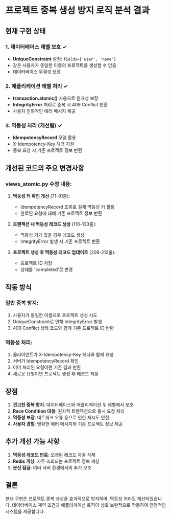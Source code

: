 # 프로젝트 중복 생성 방지 로직 분석 결과

## 현재 구현 상태

### 1. 데이터베이스 레벨 보호 ✓
- **UniqueConstraint** 설정: `fields=['user', 'name']`
- 같은 사용자가 동일한 이름의 프로젝트를 생성할 수 없음
- 데이터베이스 무결성 보장

### 2. 애플리케이션 레벨 처리 ✓
- **transaction.atomic()** 사용으로 원자성 보장
- **IntegrityError** 처리로 중복 시 409 Conflict 반환
- 사용자 친화적인 에러 메시지 제공

### 3. 멱등성 처리 (개선됨) ✓
- **IdempotencyRecord** 모델 활용
- X-Idempotency-Key 헤더 지원
- 중복 요청 시 기존 프로젝트 정보 반환

## 개선된 코드의 주요 변경사항

### views_atomic.py 수정 내용:

1. **멱등성 키 확인 개선** (71-91줄):
   - IdempotencyRecord 조회로 실제 멱등성 키 활용
   - 완료된 요청에 대해 기존 프로젝트 정보 반환

2. **트랜잭션 내 멱등성 레코드 생성** (110-133줄):
   - 멱등성 키가 있을 경우 레코드 생성
   - IntegrityError 발생 시 기존 프로젝트 반환

3. **프로젝트 생성 후 멱등성 레코드 업데이트** (208-212줄):
   - 프로젝트 ID 저장
   - 상태를 'completed'로 변경

## 작동 방식

### 일반 중복 방지:
1. 사용자가 동일한 이름으로 프로젝트 생성 시도
2. UniqueConstraint로 인해 IntegrityError 발생
3. 409 Conflict 상태 코드와 함께 기존 프로젝트 ID 반환

### 멱등성 처리:
1. 클라이언트가 X-Idempotency-Key 헤더와 함께 요청
2. 서버가 IdempotencyRecord 확인
3. 이미 처리된 요청이면 기존 결과 반환
4. 새로운 요청이면 프로젝트 생성 후 레코드 저장

## 장점

1. **견고한 중복 방지**: 데이터베이스와 애플리케이션 두 레벨에서 보호
2. **Race Condition 대응**: 원자적 트랜잭션으로 동시 요청 처리
3. **멱등성 보장**: 네트워크 오류 등으로 인한 재시도 안전
4. **사용자 경험**: 명확한 에러 메시지와 기존 프로젝트 정보 제공

## 추가 개선 가능 사항

1. **멱등성 레코드 만료**: 오래된 레코드 자동 삭제
2. **Redis 캐싱**: 자주 조회되는 프로젝트 정보 캐싱
3. **분산 잠금**: 여러 서버 환경에서의 추가 보호

## 결론

현재 구현은 프로젝트 중복 생성을 효과적으로 방지하며, 멱등성 처리도 개선되었습니다. 데이터베이스 제약 조건과 애플리케이션 로직이 상호 보완적으로 작동하여 안정적인 시스템을 제공합니다.